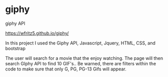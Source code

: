# giphy
giphy API

https://wfritz5.github.io/giphy/

In this project I used the Giphy API, Javascript, Jquery, HTML, CSS, and bootstrap

The user will search for a movie that the enjoy watching. 
The page will then search GIphy API to find 10 GIF's.. 
Be warned, there are filters within the code to make sure that only G, PG, PG-13 Gifs will appear.
